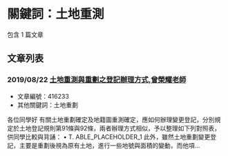 # 關鍵詞：土地重測

包含 1 篇文章

## 文章列表

### 2019/08/22 [土地重測與重劃之登記辦理方式,曾榮耀老師](../../articles/416233_%E5%9C%9F%E5%9C%B0%E9%87%8D%E6%B8%AC%E8%88%87%E9%87%8D%E5%8A%83%E4%B9%8B%E7%99%BB%E8%A8%98%E8%BE%A6%E7%90%86%E6%96%B9%E5%BC%8F%2C%E6%9B%BE%E6%A6%AE%E8%80%80%E8%80%81%E5%B8%AB.md)
- 文章編號：416233
- 其他關鍵詞：土地重劃

各位同學好 有關土地重劃確定及地籍圖重測確定，應如何辦理變更登記，分別規定於土地登記規則第91條與92條，兩者辦理方式相似，予以整理如下列對照表，供同學比較與背誦： • T. ABLE_PLACEHOLDER_1 此外，雖然土地重劃變更登記，主要是重劃後視為原有土地，進行一些地號與面積的變動，而他項...
